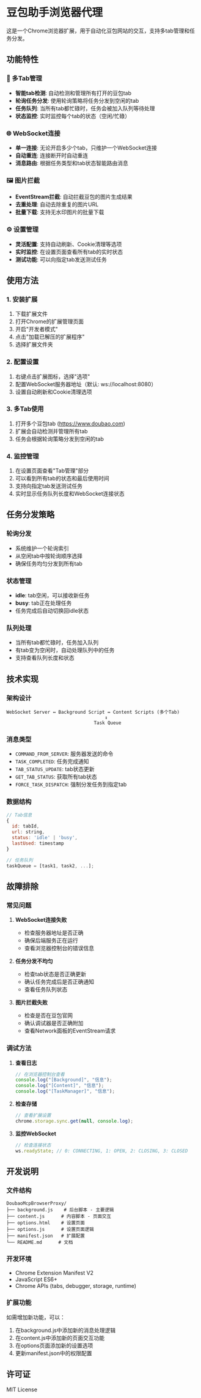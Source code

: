 # 豆包助手浏览器代理

这是一个Chrome浏览器扩展，用于自动化豆包网站的交互，支持多tab管理和任务分发。

## 功能特性

### 🔄 多Tab管理
- **智能tab检测**: 自动检测和管理所有打开的豆包tab
- **轮询任务分发**: 使用轮询策略将任务分发到空闲的tab
- **任务队列**: 当所有tab都忙碌时，任务会被加入队列等待处理
- **状态监控**: 实时监控每个tab的状态（空闲/忙碌）

### 🌐 WebSocket连接
- **单一连接**: 无论开启多少个tab，只维护一个WebSocket连接
- **自动重连**: 连接断开时自动重连
- **消息路由**: 根据任务类型和tab状态智能路由消息

### 🖼️ 图片拦截
- **EventStream拦截**: 自动拦截豆包的图片生成结果
- **去重处理**: 自动去除重复的图片URL
- **批量下载**: 支持无水印图片的批量下载

### ⚙️ 设置管理
- **灵活配置**: 支持自动刷新、Cookie清理等选项
- **实时监控**: 在设置页面查看所有tab的实时状态
- **测试功能**: 可以向指定tab发送测试任务

## 使用方法

### 1. 安装扩展
1. 下载扩展文件
2. 打开Chrome的扩展管理页面
3. 开启"开发者模式"
4. 点击"加载已解压的扩展程序"
5. 选择扩展文件夹

### 2. 配置设置
1. 右键点击扩展图标，选择"选项"
2. 配置WebSocket服务器地址（默认: ws://localhost:8080）
3. 设置自动刷新和Cookie清理选项

### 3. 多Tab使用
1. 打开多个豆包tab (https://www.doubao.com)
2. 扩展会自动检测并管理所有tab
3. 任务会根据轮询策略分发到空闲的tab

### 4. 监控管理
1. 在设置页面查看"Tab管理"部分
2. 可以看到所有tab的状态和最后使用时间
3. 支持向指定tab发送测试任务
4. 实时显示任务队列长度和WebSocket连接状态

## 任务分发策略

### 轮询分发
- 系统维护一个轮询索引
- 从空闲tab中按轮询顺序选择
- 确保任务均匀分发到所有tab

### 状态管理
- **idle**: tab空闲，可以接收新任务
- **busy**: tab正在处理任务
- 任务完成后自动切换回idle状态

### 队列处理
- 当所有tab都忙碌时，任务加入队列
- 有tab变为空闲时，自动处理队列中的任务
- 支持查看队列长度和状态

## 技术实现

### 架构设计
```
WebSocket Server ↔ Background Script ↔ Content Scripts (多个Tab)
                                    ↕
                                Task Queue
```

### 消息类型
- `COMMAND_FROM_SERVER`: 服务器发送的命令
- `TASK_COMPLETED`: 任务完成通知
- `TAB_STATUS_UPDATE`: tab状态更新
- `GET_TAB_STATUS`: 获取所有tab状态
- `FORCE_TASK_DISPATCH`: 强制分发任务到指定tab

### 数据结构
```javascript
// Tab信息
{
  id: tabId,
  url: string,
  status: 'idle' | 'busy',
  lastUsed: timestamp
}

// 任务队列
taskQueue = [task1, task2, ...];
```

## 故障排除

### 常见问题

1. **WebSocket连接失败**
   - 检查服务器地址是否正确
   - 确保后端服务正在运行
   - 查看浏览器控制台的错误信息

2. **任务分发不均匀**
   - 检查tab状态是否正确更新
   - 确认任务完成后是否正确通知
   - 查看任务队列状态

3. **图片拦截失败**
   - 检查是否在豆包官网
   - 确认调试器是否正确附加
   - 查看Network面板的EventStream请求

### 调试方法

1. **查看日志**
   ```javascript
   // 在浏览器控制台查看
   console.log("[Background]", "信息");
   console.log("[Content]", "信息");
   console.log("[TaskManager]", "信息");
   ```

2. **检查存储**
   ```javascript
   // 查看扩展设置
   chrome.storage.sync.get(null, console.log);
   ```

3. **监控WebSocket**
   ```javascript
   // 检查连接状态
   ws.readyState; // 0: CONNECTING, 1: OPEN, 2: CLOSING, 3: CLOSED
   ```

## 开发说明

### 文件结构
```
DoubaoMcpBrowserProxy/
├── background.js    # 后台脚本 - 主要逻辑
├── content.js      # 内容脚本 - 页面交互
├── options.html    # 设置页面
├── options.js      # 设置页面逻辑
├── manifest.json   # 扩展配置
└── README.md      # 文档
```

### 开发环境
- Chrome Extension Manifest V2
- JavaScript ES6+
- Chrome APIs (tabs, debugger, storage, runtime)

### 扩展功能
如需增加新功能，可以：
1. 在background.js中添加新的消息处理逻辑
2. 在content.js中添加新的页面交互功能
3. 在options页面添加新的设置选项
4. 更新manifest.json中的权限配置

## 许可证

MIT License 